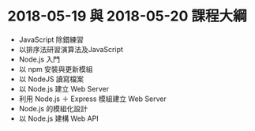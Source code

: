# 2018-05-19 與 2018-05-20 課程大綱
- JavaScript 除錯練習
- 以排序法研習演算法及JavaScript
- Node.js 入門
- 以 npm 安裝與更新模組
- 以 NodeJS 讀寫檔案
- 以 Node.js 建立 Web Server
- 利用 Node.js ＋ Express 模組建立 Web Server
- Node.js 的模組化設計
- 以 Node.js 建構 Web API